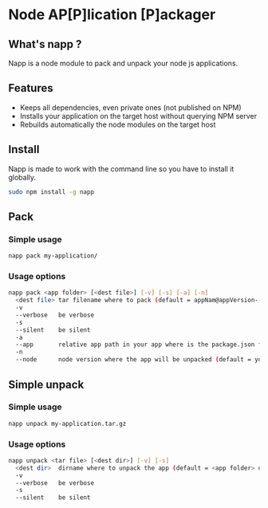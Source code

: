 Node AP[P]lication [P]ackager
=============================

What's napp ?
-------------
Napp is a node module to pack and unpack your node js applications.

Features
--------
- Keeps all dependencies, even private ones (not published on NPM)
- Installs your application on the target host without querying NPM server
- Rebuilds automatically the node modules on the target host

Install
-------
Napp is made to work with the command line so you have to install it globally.

```bash
sudo npm install -g napp
```

Pack
----

### Simple usage

```bash
napp pack my-application/
```

### Usage options

```bash
napp pack <app folder> [<dest file>] [-v] [-s] [-a] [-n]
  <dest file> tar filename where to pack (default = appNam@appVersion--node@nodeVersion.tar.gz)
  -v
  --verbose   be verbose
  -s
  --silent    be silent
  -a
  --app       relative app path in your app where is the package.json file (default = <app folder>)
  -n
  --node      node version where the app will be unpacked (default = your node version)
```

Simple unpack
-------------

### Simple usage

```bash
napp unpack my-application.tar.gz
```

### Usage options

```bash
napp unpack <tar file> [<dest dir>] [-v] [-s]
  <dest dir>  dirname where to unpack the app (default = <app folder> of pack command)
  -v
  --verbose   be verbose
  -s
  --silent    be silent
```
